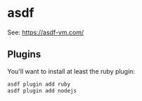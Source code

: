 # asdf

See: https://asdf-vm.com/

## Plugins

You'll want to install at least the ruby plugin:

```sh
asdf plugin add ruby
asdf plugin add nodejs
```

